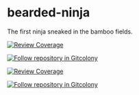 bearded-ninja
=============
The first ninja sneaked in the bamboo fields.

[![Review Coverage](http://dev.staging.gitcolony.com/companies/pubco.svg)](http://dev.staging.gitcolony.com/redirect/pubco/repos/1)

[![Follow repository in Gitcolony](http://dev.staging.gitcolony.com/img/follow.png)](http://dev.staging.gitcolony.com/companies/pubco/repos/1/follow)

<a href="http://dev.staging.gitcolony.com/redirect/pubco/repos/1"><img src="http://dev.staging.gitcolony.com/companies/pubco.svg" title="Review Coverage" target="_blank"></a>

<a href="http://dev.staging.gitcolony.com/companies/pubco/repos/1/follow"><img src="http://dev.staging.gitcolony.com/img/follow.png" title="Follow repository in Gitcolony" target="_blank"></a>
